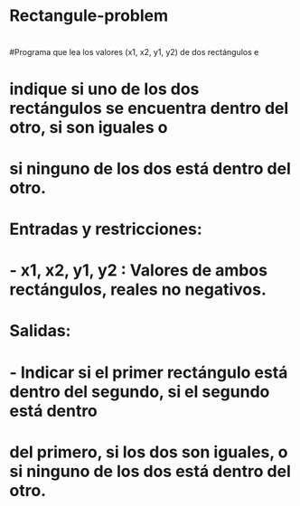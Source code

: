 # Rectangule-problem
#
#Programa que lea los valores (x1, x2, y1, y2) de dos rectángulos e 
#    indique si uno de los dos rectángulos se encuentra dentro del otro, si son iguales o 
#    si ninguno de los dos está dentro del otro.
#    Entradas y restricciones:
#    - x1, x2, y1, y2 : Valores de ambos rectángulos, reales no negativos.
#    Salidas:
#    - Indicar si el primer rectángulo está dentro del segundo, si el segundo está dentro 
#    del primero, si los dos son iguales, o si ninguno de los dos está dentro del otro.
